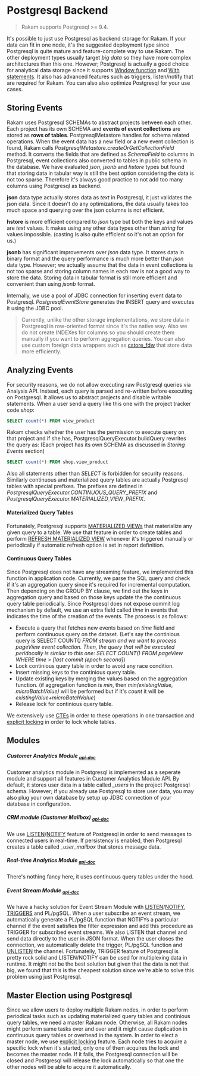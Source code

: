# Postgresql Backend
> Rakam supports Postgresql >= 9.4.

It's possible to just use Postgresql as backend storage for Rakam. If your data can fit in one node, it's the suggested deployment type since Postgresql is quite mature and feature-complete way to use Rakam. The other deployment types usually target *big data* so they have more complex architectures than this one. However; Postgresql is actually a good choice for analytical data storage since it supports [Window function]() and [With statements](). It also has advanced features such as triggers, listen/notify that are required for Rakam. You can also also optimize Postgresql for your use cases.

## Storing Events
Rakam uses Postgresql SCHEMAs to abstract projects between each other. Each project has its own SCHEMA and **events of event collections** are stored as **rows of tables**.
PostgresqlMetastore handles for schema related operations. When the event data has a new field or a new event collection is found, Rakam calls *PostgresqlMetastore.createOrGetCollectionField* method. It converts the fields that are defined as *SchemaField* to columns in Postgresql, event collections also converted to tables in public schema in the database. We have evaluated *json*, *jsonb* and *hstore* types but found that storing data in tabular way is still the best option considering the data is not too sparse. Therefore it's always good practice to not add too many columns using Postgresql as backend.

**json** data type actually stores data as *text* in Postgresql, it just validates the json data. Since it doesn't do any optimizations, the data usually takes too much space and querying over the json columns is not efficient.

**hstore** is more efficient compared to *json* type but both the keys and values are *text* values. It makes using any other data types other than *string* for values impossible. (casting is also quite efficient so it's not an option for us.)

**jsonb** has significant improvements over *json* data type. It stores data in binary format and the query performance is much more better than *json* data type. However; we actually assume that the data in event collections is not too sparse and storing column names in each row is not a good way to store the data. Storing data in tabular format is still more efficient and convenient than using *jsonb* format.

Internally, we use a pool of JDBC connection for inserting event data to Postgresql. *PostgresqlEventStore* generates the INSERT query and executes it using the JDBC pool.

> Currently, unlike the other storage implementations, we store data in Postgresql in row-oriented format since it's the native way. Also we do not create INDEXes for columns so you should create them manually if you want to perform aggregation queries. You can also use custom foreign data wrappers such as [cstore_fdw](https://github.com/citusdata/cstore_fdw) that store data more efficiently.

## Analyzing Events
For security reasons, we do not allow executing raw Postgresql queries via Analysis API. Instead, each query is parsed and re-written before executing on Postgresql. It allows us to abstract projects and disable writable statements. When a user send a query like this one with the project tracker code *shop*:
```sql
SELECT count(*) FROM view_product
```
Rakam checks whether the user has the permission to execute query on that project and if she has, PostgresqlQueryExecutor.buildQuery rewrites the query as: (Each project has its own SCHEMA as discussed in *Storing Events* section)
```sql
SELECT count(*) FROM shop.view_product
```
Also all statements other than *SELECT* is forbidden for security reasons. Similarly continuous and materialized query tables are actually Postgresql tables with special prefixes. The prefixes are defined in *PostgresqlQueryExecutor.CONTINUOUS_QUERY_PREFIX* and *PostgresqlQueryExecutor.MATERIALIZED_VIEW_PREFIX*.

#### Materialized Query Tables
Fortunately, Postgresql supports [MATERIALIZED VIEWs](http://www.postgresql.org/docs/9.4/static/sql-creatematerializedview.html) that materialize any given query to a table. We use that feature in order to create tables and  perform [REFRESH MATERIALIZED VIEW](http://www.postgresql.org/docs/9.4/static/sql-refreshmaterializedview.html) whenever it's triggered manually or periodically if automatic refresh option is set in report definition. 
#### Continuous Query Tables
Since Postgresql does not have any streaming feature, we implemented this function in application code. Currently, we parse the SQL query and check if it's an aggregation query since it's required for incremental computation. Then depending on the GROUP BY clause, we find out the keys in aggregation query and based on those keys update the the continuous query table periodically. Since Postgresql does not expose commit log mechanism by default, we use an extra field called *time* in events that indicates the time of the creation of the events. The process is as follows:
- Execute a query that fetches new events based on *time* field and perform continuous query on the dataset. (Let's say the continious query is SELECT COUNT(*) FROM stream and we want to process *pageView* event collection. Then, the query that will be executed peridocally is similar to this one: *SELECT COUNT(*) FROM pageView WHERE time > [last commit (epoch second]*)
- Lock continious query table in order to avoid any race condition.
- Insert missing keys to the continious query table.
- Update existing keys by merging the values based on the aggregation function. (if aggregation function is *min*, then *min(existingValue, microBatchValue)* will be performed but if it's *count* it will be *existingValue+microBatchValue*)
- Release lock for continious query table.

We extensively use [CTEs](http://www.postgresql.org/docs/9.4/static/queries-with.html) in order to these operations in one transaction and [explicit locking](http://www.postgresql.org/docs/9.4/static/explicit-locking.html) in order to lock whole tables.

## Modules

##### Customer Analytics Module <sub>*[api-doc]()*</sub>
Customer analytics module in Postgresql is implemented as a seperate module and support all features in Customer Analytics Module API. By default, it stores user data in a table called *_users* in the project Postgresql schema. However; if you already use Postgresql to store user data, you may also plug your own database by setup up JDBC connection of your database in configuration.

##### CRM module (Customer Mailbox) <sub>*[api-doc]()*</sub>
We use [LISTEN](http://www.postgresql.org/docs/9.4/static/sql-listen.html)/[NOTIFY](http://www.postgresql.org/docs/9.4/static/sql-notify.html) feature of Postgresql in order to send messages to connected users in real-time. If persistency is enabled, then Postgresql creates a table called *_user_mailbox* that stores message data.

##### Real-time Analytics Module <sub>*[api-doc]()*</sub>
There's nothing fancy here, it uses continuous query tables under the hood.

##### Event Stream Module <sub>*[api-doc]()*</sub>
We have a hacky solution for Event Stream Module with [LISTEN](http://www.postgresql.org/docs/9.4/static/sql-listen.html)/[NOTIFY](http://www.postgresql.org/docs/9.4/static/sql-notify.html), [TRIGGERS](http://www.postgresql.org/docs/9.4/static/sql-createtrigger.html) and PL/pgSQL.  When a user subscribe an event stream, we automatically generate a PL/pgSQL function that NOTIFYs a particular channel if the event satisfies the filter expression and add this procedure as TRIGGER for subscribed event streams. We also LISTEN that channel and send data directly to the user in JSON format. When the user closes the connection, we automatically delete the trigger, PL/pgSQL function and [UNLISTEN](http://www.postgresql.org/docs/9.4/static/sql-unlisten.html) the channel. Fortunatelly, TRIGGER feature of Postgresql is pretty rock solid and LISTEN/NOTIFY can be used for multiplexing data in runtime. It might not be the best solution but given that the data is not that big, we found that this is the cheapest solution since we're able to solve this problem using just Postgresql.

## Master Election using Postgresql
Since we allow users to deploy multiple Rakam nodes, in order to perform periodical tasks such as updating materialized query tables and continious query tables, we need a master Rakam node. Otherwise, all Rakam nodes might perform same tasks over and over and it might cause duplication in continuous query tables or overhead in the system. In order to elect a master node, we use [explicit locking](http://www.postgresql.org/docs/9.4/static/explicit-locking.html) feature. Each node tries to acquire a specific lock when it's started, only one of them acquires the lock and becomes the master node. If it fails, the Postgresql connection will be closed and Postgresql will release the lock automatically so that one the other nodes will be able to acquire it automatically.